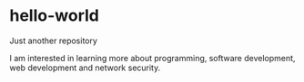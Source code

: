 # hello-world
Just another repository

I am interested in learning more about programming, software development, web development and network security. 
